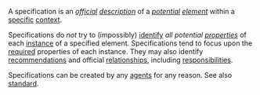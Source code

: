 A specification is an *[official](https://github.com/gcassel/Modular-Organization-Terminology/blob/master/terms/official.md) [description](https://github.com/gcassel/Modular-Organization-Terminology/blob/master/terms/description.md)* of a *[potential](https://github.com/gcassel/Modular-Organization-Terminology/blob/master/terms/potential.md) [element](https://github.com/gcassel/Modular-Organization-Terminology/blob/master/terms/element.md)* within a [specific](https://github.com/gcassel/Modular-Organization-Terminology/blob/master/terms/specific.md) [context](https://github.com/gcassel/Modular-Organization-Terminology/blob/master/terms/context.md).   

Specifications do *not* try to (impossibly) [identify](https://github.com/gcassel/Modular-Organization-Terminology/blob/master/terms/identify.md) *all potential [properties](https://github.com/gcassel/Modular-Organization-Terminology/blob/master/terms/property.md)* of each [instance](https://github.com/gcassel/Modular-Organization-Terminology/blob/master/terms/instance.md) of a specified element.  Specifications tend to focus upon the [required](https://github.com/gcassel/Modular-Organization-Terminology/blob/master/terms/requirement.md) properties of each instance.  They may also identify [recommendations](https://github.com/gcassel/Modular-Organization-Terminology/blob/master/terms/recommendation.md) and official [relationships](https://github.com/gcassel/Modular-Organization-Terminology/blob/master/terms/relationship.md), including [responsibilities](https://github.com/gcassel/Modular-Organization-Terminology/blob/master/terms/responsibility.md). 

Specifications can be created by any [agents](https://github.com/gcassel/Modular-Organization-Terminology/blob/master/terms/agent.md) for any reason.  See also [standard](https://github.com/gcassel/Modular-Organization-Terminology/blob/master/terms/standard.md).
